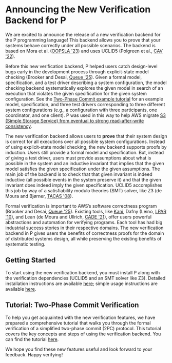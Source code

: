 # Announcing the New Verification Backend for P

We are excited to announce the release of a new verification backend for the P programming language! This backend allows you to prove that your systems behave correctly under all possible scenarios. The backend is based on Mora et al. ([OOPSLA '23](https://dl.acm.org/doi/10.1145/3622876)) and uses UCLID5 (Polgreen et al., [CAV '22](https://dl.acm.org/doi/10.1007/978-3-031-13185-1_27)).

Before this new verification backend, P helped users catch design-level bugs early in the development process through explicit-state model checking (Brooker and Desai, [Queue '25](https://dl.acm.org/doi/10.1145/3712057)). Given a formal model, specification, and a test driver describing a system configuration, the model checking backend systematically explores the given model in search of an execution that violates the given specification for the given system configuration. See the [Two-Phase Commit example tutorial](twopahsecommitverification.md) for an example model, specification, and three test drivers corresponding to three different system configurations (e.g., a configuration with three participants, one coordinator, and one client). P was used in this way to help AWS migrate [S3 (Simple Storage Service) from eventual to strong read-after-write consistency](https://aws.amazon.com/about-aws/whats-new/2020/12/amazon-s3-now-delivers-strong-read-after-write-consistency-automatically-for-all-applications/).

The new verification backend allows users to **prove** that their system design is correct for all executions over all possible system configurations. Instead of using explicit-state model checking, the new backend supports proofs by induction. Users still provide a formal model and specification. But, instead of giving a test driver, users must provide assumptions about what is possible in the system and an inductive invariant that implies that the given model satisfies the given specification under the given assumptions. The main job of the backend is to check that that given invariant is indeed inductive (all possible events in the system preserve it) and that the given invariant does indeed imply the given specification. UCLID5 accomplishes this job by way of a satisfiability modulo theories (SMT) solver, like Z3 (de Moura and Bjørner, [TACAS '08](https://link.springer.com/chapter/10.1007/978-3-540-78800-3_24)).

Formal verification is important to AWS’s software correctness program (Brooker and Desai, [Queue '25](https://dl.acm.org/doi/10.1145/3712057)). Existing tools, like [Kani](https://model-checking.github.io/kani-verifier-blog/2023/08/31/using-kani-to-validate-security-boundaries-in-aws-firecracker.html), Dafny (Leino, [LPAR '10](https://dl.acm.org/doi/10.5555/1939141.1939161)), and Lean (de Moura and Ullrich, [CADE '21](https://lean-lang.org/papers/lean4.pdf)), offer users powerful abstractions and automation for verifying programs. Each tool has had big industrial success stories in their respective domains. The new verification backend in P gives users the benefits of correctness proofs for the domain of distributed systems design, all while preserving the existing benefits of systematic testing.

## Getting Started

To start using the new verification backend, you must install P along with the verification dependencies (UCLID5 and an SMT solver like Z3). Detailed installation instructions are available [here](install-pverifier.md); simple usage instructions are available [here](using-pverifier.md).

## Tutorial: Two-Phase Commit Verification

To help you get acquainted with the new verification features, we have prepared a comprehensive tutorial that walks you through the formal verification of a simplified two-phase commit (2PC) protocol. This tutorial covers the key concepts and steps of using the verification backend. You can find the tutorial [here](twophasecommitverification.md).

We hope you find these new features useful and look forward to your feedback. Happy verifying!
